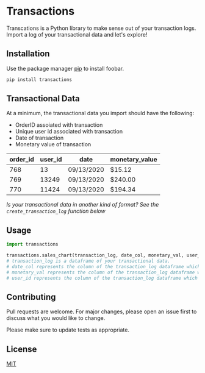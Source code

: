 # Transactions

Transcations is a Python library to make sense out of your transaction logs. Import a log of your transactional data and let's explore! 

## Installation

Use the package manager [pip](https://pip.pypa.io/en/stable/) to install foobar.

```bash
pip install transactions
```
## Transactional Data 
At a minimum, the transactional data you import should have the following: 

* OrderID assoiated with transaction
* Unique user id associated with transaction
* Date of transaction
* Monetary value of transaction


| order_id | user_id | date       | monetary_value |
|----------|---------|------------|----------------|
| 768      | 13      | 09/13/2020 | $15.12        |
| 769      | 13249   | 09/13/2020 | $240.00        |
| 770      | 11424   | 09/13/2020 | $194.34        |

*Is your transactional data in another kind of format? See the `create_transaction_log` function below*

## Usage

```python
import transactions

transactions.sales_chart(transaction_log, date_col, monetary_val, user_id)
# transaction_log is a dataframe of your transactional data.
# date_col represents the column of the transaction_log dataframe which contains the datetime of the transaction.
# monetary_val represents the column of the transaction_log dataframe which contains the monetary value of the transaction. 
# user_id represents the column of the transaction_log dataframe which contains the unique user id associated with the transaction. 
```

## Contributing
Pull requests are welcome. For major changes, please open an issue first to discuss what you would like to change.

Please make sure to update tests as appropriate.

## License
[MIT](https://choosealicense.com/licenses/mit/)
